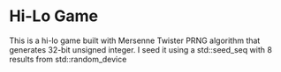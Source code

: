 # Hi-Lo Game
This is a hi-lo game built with Mersenne Twister PRNG algorithm that generates 32-bit unsigned integer.
I seed it using a std::seed_seq with 8 results from std::random_device